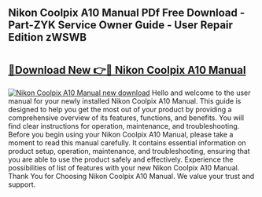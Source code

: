 ## Nikon Coolpix A10 Manual PDf Free Download - Part-ZYK Service Owner Guide - User Repair Edition zWSWB

# <h2><a href="http://cf17367.oget.top/?id=Nikon+Coolpix+A10+Manual">🔗Download New 👉🔴 Nikon Coolpix A10 Manual</a></h2>

[![Nikon Coolpix A10 Manual new download](https://i.imgur.com/5g1atiW.png)](http://cf17367.oget.top/?id=Nikon+Coolpix+A10+Manual)
Hello and welcome to the user manual for your newly installed Nikon Coolpix A10 Manual. This guide is designed to help you get the most out of your product by providing a comprehensive overview of its features, functions, and benefits. You will find clear instructions for operation, maintenance, and troubleshooting. Before you begin using your Nikon Coolpix A10 Manual, please take a moment to read this manual carefully. It contains essential information on product setup, operation, maintenance, and troubleshooting, ensuring that you are able to use the product safely and effectively. Experience the possibilities of list of features with your new Nikon Coolpix A10 Manual. Thank You for Choosing Nikon Coolpix A10 Manual. We value your trust and support.
